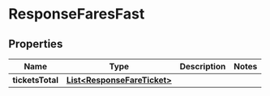

# ResponseFaresFast

## Properties

Name | Type | Description | Notes
------------ | ------------- | ------------- | -------------
**ticketsTotal** | [**List&lt;ResponseFareTicket&gt;**](ResponseFareTicket.md) |  | 




